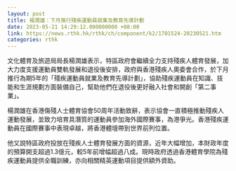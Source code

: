 ```yaml
---
layout: post
title: 楊潤雄：下月推行殘疾運動員就業及教育先導計劃
date: 2023-05-21 14:29:12.000000000 +08:00
link: https://news.rthk.hk/rthk/ch/component/k2/1701524-20230521.htm
categories: rthk
---
```


文化體育及旅遊局局長楊潤雄表示，特區政府會繼續全力支持殘疾人體育發展，加大力度支援運動員雙軌發展和退役後安排，政府與香港殘疾人奧委會合作，於下月推行為期5年的「殘疾運動員就業及教育先導計劃」，協助殘疾運動員在知識、技能和生涯規劃方面裝備自己，幫助他們在退役後更好融入社會和開創「第二事業」。

楊潤雄在香港傷殘人士體育協會50周年活動致辭，表示協會一直積極推動殘疾人運動發展，並致力培育具潛質的運動員參加海外國際賽事，為港爭光。香港殘疾運動員在國際賽事中表現卓越，將香港體壇帶到世界前列位置。

他又說特區政府投放在殘疾人士體育發展方面的資源，近年大幅增加，本財政年度的預算開支超過1.3億元，較5年前增幅超過八成。現時政府透過香港體育學院為殘疾運動員提供全職訓練，亦向相關精英運動項目提供額外資助。
